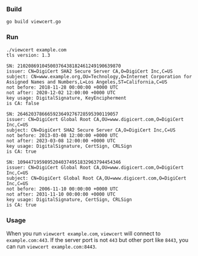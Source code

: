 ### Build

```shell
go build viewcert.go
```


### Run

```shell
./viewcert example.com
tls version: 1.3

SN: 21020869104500376438182461249190639870
issuer: CN=DigiCert SHA2 Secure Server CA,O=DigiCert Inc,C=US
subject: CN=www.example.org,OU=Technology,O=Internet Corporation for Assigned Names and Numbers,L=Los Angeles,ST=California,C=US
not before: 2018-11-28 00:00:00 +0000 UTC
not after: 2020-12-02 12:00:00 +0000 UTC
key usage: DigitalSignature, KeyEncipherment
is CA: false

SN: 2646203786665923649276728595390119057
issuer: CN=DigiCert Global Root CA,OU=www.digicert.com,O=DigiCert Inc,C=US
subject: CN=DigiCert SHA2 Secure Server CA,O=DigiCert Inc,C=US
not before: 2013-03-08 12:00:00 +0000 UTC
not after: 2023-03-08 12:00:00 +0000 UTC
key usage: DigitalSignature, CertSign, CRLSign
is CA: true

SN: 10944719598952040374951832963794454346
issuer: CN=DigiCert Global Root CA,OU=www.digicert.com,O=DigiCert Inc,C=US
subject: CN=DigiCert Global Root CA,OU=www.digicert.com,O=DigiCert Inc,C=US
not before: 2006-11-10 00:00:00 +0000 UTC
not after: 2031-11-10 00:00:00 +0000 UTC
key usage: DigitalSignature, CertSign, CRLSign
is CA: true
```


### Usage

When you run `viewcert example.com`, `viewcert` will connect to `example.com:443`.
If the server port is not `443` but other port like `8443`, you can run
`viewcert example.com:8443`.
